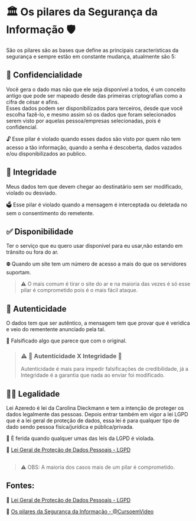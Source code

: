 # 🏛 Os pilares da Segurança da Informação 🛡
São os pilares são as bases que define as principais características da segurança e sempre estão em constante mudança, atualmente são 5:

## 🔑 Confidencialidade 

Você gera o dado mas não que ele seja disponível a todos, é um conceito antigo que pode ser mapeado desde das primeiras criptografias como a cifra de césar e afins.  
Esses dados podem ser disponibilizados para terceiros, desde que você escolha fazê-lo, e mesmo assim só os dados que foram selecionados serem visto por aquelas pessoa/empresas selecionadas, pois é confidencial.

🔓 Esse pilar é violado quando esses dados são visto por quem não tem acesso a tão informação, quando a senha é descoberta, dados vazados e/ou disponibilizados ao publico.

## 📩 Integridade

Meus dados tem que devem chegar ao destinatário sem ser modificado, violado ou desviado. 

🗳 Esse  pilar é violado quando a mensagem é interceptada ou deletada no sem o consentimento do remetente.

## ✅ Disponibilidade

Ter o serviço que eu quero usar disponível para eu usar,não estando em trânsito ou fora do ar.

⛔️ Quando um site tem um número de acesso a mais do que os servidores suportam.

> ⚠️ O mais comum é tirar o site do ar e na maioria das vezes é só esse pilar é comprometido pois é o mais fácil ataque.

## 💎 Autenticidade

O dados tem que ser autêntico, a mensagem tem que provar que é veridica e veio do rementente anunciado pela tal.

💍 Falsificado algo que parece que com o original.

> ### ⚠️ 💎 Autenticidade X Integridade 📩
> Autenticidade é mais para impedir falsificações de credibilidade, já a Integridade é a garantia que nada ao enviar foi modificado.

## 👩‍⚖️ Legalidade

Lei Azeredo é lei da Carolina Dieckmann e tem a intenção de proteger os dados legalmente das pessoas. Depois entrar também em vigor a lei LGPD que é a lei geral de proteção de dados, essa lei é para qualquer tipo de dado sendo pessoa física/jurídica e pública/privada. 

🥷 È ferida quando qualquer umas das leis da LGPD é violada.

🔗 [Lei Geral de Proteção de Dados Pessoais - LGPD][1]

##

> ⚠️ OBS: A maioria dos casos mais de um pilar é comprometido.

## Fontes:

🔗 [Lei Geral de Proteção de Dados Pessoais - LGPD][1]

🔗 [Os pilares da Segurança da Informação - @CursoemVideo][2]


[1]: https://www.gov.br/cidadania/pt-br/acesso-a-informacao/lgpd
[2]: https://www.youtube.com/watch?v=Y0beKLRf-fI
